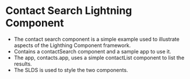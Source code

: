 # Contact Search Lightning Component
* The contact search component is a simple example used to illustrate aspects of the Lighthing Component framework.
* Contains a contactSearch component and a sample app to use it.
* The app, contacts.app, uses a simple contactList component to list the results.
* The SLDS is used to style the two components.

